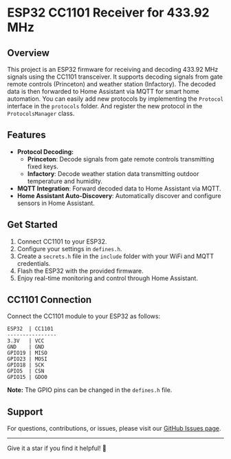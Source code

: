 # ESP32 CC1101 Receiver for 433.92 MHz

## Overview

This project is an ESP32 firmware for receiving and decoding 433.92 MHz signals using the CC1101 transceiver.
It supports decoding signals from gate remote controls (Princeton) and weather station (Infactory).
The decoded data is then forwarded to Home Assistant via MQTT for smart home automation.
You can easily add new protocols by implementing the `Protocol` interface in the `protocols` folder. And register the new protocol in the `ProtocolsManager` class.

## Features

- **Protocol Decoding:**
    - **Princeton**: Decode signals from gate remote controls transmitting fixed keys.
    - **Infactory**: Decode weather station data transmitting outdoor temperature and humidity.
- **MQTT Integration**: Forward decoded data to Home Assistant via MQTT.
- **Home Assistant Auto-Discovery**: Automatically discover and configure sensors in Home Assistant.

## Get Started

1. Connect CC1101 to your ESP32.
2. Configure your settings in `defines.h`.
3. Create a `secrets.h` file in the `include` folder with your WiFi and MQTT credentials.
4. Flash the ESP32 with the provided firmware.
5. Enjoy real-time monitoring and control through Home Assistant.

## CC1101 Connection

Connect the CC1101 module to your ESP32 as follows:

```
ESP32  | CC1101
----------------
3.3V   | VCC
GND    | GND
GPIO19 | MISO
GPIO23 | MOSI
GPIO18 | SCK
GPIO5  | CSN
GPIO15 | GDO0
```

**Note:** The GPIO pins can be changed in the `defines.h` file.

## Support

For questions, contributions, or issues, please visit our [GitHub Issues page](https://github.com/Matrix-aas/433mhz-bridge/issues).

---

Give it a star if you find it helpful! 🌟